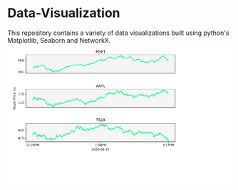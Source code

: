 # Data-Visualization
This repository contains a variety of data visualizations built using python's Matplotlib, Seaborn and NetworkX.
![alt text](https://github.com/wesleyLaurence/Stock-Market-Analytics/blob/master/data/stock-prices.png?raw=true)
